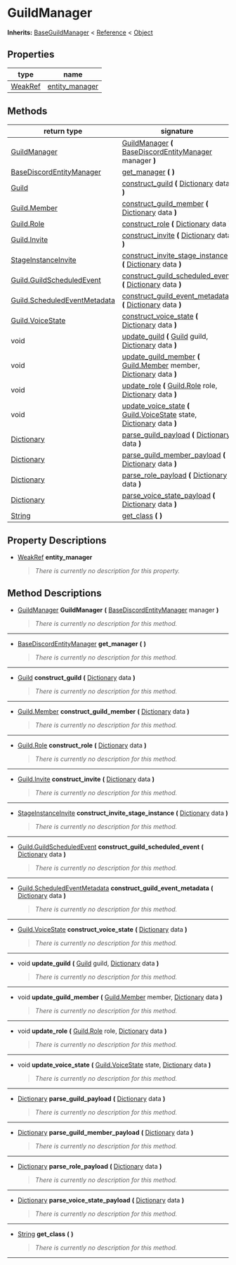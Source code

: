   
# GuildManager
  
**Inherits:** [BaseGuildManager](./class_baseguildmanager.md) < [Reference](https://docs.godotengine.org/en/3.5/classes/class_reference.html) < [Object](https://docs.godotengine.org/en/3.5/classes/class_object.html)  
  
  
## Properties
  
| type                                                                      | name                                        |
|---------------------------------------------------------------------------|---------------------------------------------|
| [WeakRef](https://docs.godotengine.org/en/3.5/classes/class_weakref.html) | [entity\_manager](#property-entity-manager) |  
  
## Methods
  
| return type                                                                     | signature                                                                                                                                                                                                  |
|---------------------------------------------------------------------------------|------------------------------------------------------------------------------------------------------------------------------------------------------------------------------------------------------------|
| [GuildManager](./class_guildmanager.md)                                         | [GuildManager](#method-GuildManager) **(** [BaseDiscordEntityManager](./class_basediscordentitymanager.md) manager **)**                                                                                   |
| [BaseDiscordEntityManager](./class_basediscordentitymanager.md)                 | [get\_manager](#method-get-manager) **(**  **)**                                                                                                                                                           |
| [Guild](./class_guild.md)                                                       | [construct\_guild](#method-construct-guild) **(** [Dictionary](https://docs.godotengine.org/en/3.5/classes/class_dictionary.html) data **)**                                                               |
| [Guild.Member](./class_guild.md#member)                                         | [construct\_guild\_member](#method-construct-guild-member) **(** [Dictionary](https://docs.godotengine.org/en/3.5/classes/class_dictionary.html) data **)**                                                |
| [Guild.Role](./class_guild.md#role)                                             | [construct\_role](#method-construct-role) **(** [Dictionary](https://docs.godotengine.org/en/3.5/classes/class_dictionary.html) data **)**                                                                 |
| [Guild.Invite](./class_guild.md#invite)                                         | [construct\_invite](#method-construct-invite) **(** [Dictionary](https://docs.godotengine.org/en/3.5/classes/class_dictionary.html) data **)**                                                             |
| [StageInstanceInvite](./class_stageinstanceinvite.md)                           | [construct\_invite\_stage\_instance](#method-construct-invite-stage-instance) **(** [Dictionary](https://docs.godotengine.org/en/3.5/classes/class_dictionary.html) data **)**                             |
| [Guild.GuildScheduledEvent](./class_guild.md#guildscheduledevent)               | [construct\_guild\_scheduled\_event](#method-construct-guild-scheduled-event) **(** [Dictionary](https://docs.godotengine.org/en/3.5/classes/class_dictionary.html) data **)**                             |
| [Guild.ScheduledEventMetadata](./class_guild.md#scheduledeventmetadata)         | [construct\_guild\_event\_metadata](#method-construct-guild-event-metadata) **(** [Dictionary](https://docs.godotengine.org/en/3.5/classes/class_dictionary.html) data **)**                               |
| [Guild.VoiceState](./class_guild.md#voicestate)                                 | [construct\_voice\_state](#method-construct-voice-state) **(** [Dictionary](https://docs.godotengine.org/en/3.5/classes/class_dictionary.html) data **)**                                                  |
| void                                                                            | [update\_guild](#method-update-guild) **(** [Guild](./class_guild.md) guild, [Dictionary](https://docs.godotengine.org/en/3.5/classes/class_dictionary.html) data **)**                                    |
| void                                                                            | [update\_guild\_member](#method-update-guild-member) **(** [Guild.Member](./class_guild.md#member) member, [Dictionary](https://docs.godotengine.org/en/3.5/classes/class_dictionary.html) data **)**      |
| void                                                                            | [update\_role](#method-update-role) **(** [Guild.Role](./class_guild.md#role) role, [Dictionary](https://docs.godotengine.org/en/3.5/classes/class_dictionary.html) data **)**                             |
| void                                                                            | [update\_voice\_state](#method-update-voice-state) **(** [Guild.VoiceState](./class_guild.md#voicestate) state, [Dictionary](https://docs.godotengine.org/en/3.5/classes/class_dictionary.html) data **)** |
| [Dictionary](https://docs.godotengine.org/en/3.5/classes/class_dictionary.html) | [parse\_guild\_payload](#method-parse-guild-payload) **(** [Dictionary](https://docs.godotengine.org/en/3.5/classes/class_dictionary.html) data **)**                                                      |
| [Dictionary](https://docs.godotengine.org/en/3.5/classes/class_dictionary.html) | [parse\_guild\_member\_payload](#method-parse-guild-member-payload) **(** [Dictionary](https://docs.godotengine.org/en/3.5/classes/class_dictionary.html) data **)**                                       |
| [Dictionary](https://docs.godotengine.org/en/3.5/classes/class_dictionary.html) | [parse\_role\_payload](#method-parse-role-payload) **(** [Dictionary](https://docs.godotengine.org/en/3.5/classes/class_dictionary.html) data **)**                                                        |
| [Dictionary](https://docs.godotengine.org/en/3.5/classes/class_dictionary.html) | [parse\_voice\_state\_payload](#method-parse-voice-state-payload) **(** [Dictionary](https://docs.godotengine.org/en/3.5/classes/class_dictionary.html) data **)**                                         |
| [String](https://docs.godotengine.org/en/3.5/classes/class_string.html)         | [get\_class](#method-get-class) **(**  **)**                                                                                                                                                               |  
  
## Property Descriptions
  
- <a name="property-entity-manager"></a>[WeakRef](https://docs.godotengine.org/en/3.5/classes/class_weakref.html) **entity_manager**  
  
	> *There is currently no description for this property.*
  
  
## Method Descriptions
  
- <a name="method-GuildManager"></a>[GuildManager](./class_guildmanager.md) **GuildManager** **(** [BaseDiscordEntityManager](./class_basediscordentitymanager.md) manager **)**  
  
	> *There is currently no description for this method.*  
________________

- <a name="method-get-manager"></a>[BaseDiscordEntityManager](./class_basediscordentitymanager.md) **get\_manager** **(**  **)**  
  
	> *There is currently no description for this method.*  
________________

- <a name="method-construct-guild"></a>[Guild](./class_guild.md) **construct\_guild** **(** [Dictionary](https://docs.godotengine.org/en/3.5/classes/class_dictionary.html) data **)**  
  
	> *There is currently no description for this method.*  
________________

- <a name="method-construct-guild-member"></a>[Guild.Member](./class_guild.md#member) **construct\_guild\_member** **(** [Dictionary](https://docs.godotengine.org/en/3.5/classes/class_dictionary.html) data **)**  
  
	> *There is currently no description for this method.*  
________________

- <a name="method-construct-role"></a>[Guild.Role](./class_guild.md#role) **construct\_role** **(** [Dictionary](https://docs.godotengine.org/en/3.5/classes/class_dictionary.html) data **)**  
  
	> *There is currently no description for this method.*  
________________

- <a name="method-construct-invite"></a>[Guild.Invite](./class_guild.md#invite) **construct\_invite** **(** [Dictionary](https://docs.godotengine.org/en/3.5/classes/class_dictionary.html) data **)**  
  
	> *There is currently no description for this method.*  
________________

- <a name="method-construct-invite-stage-instance"></a>[StageInstanceInvite](./class_stageinstanceinvite.md) **construct\_invite\_stage\_instance** **(** [Dictionary](https://docs.godotengine.org/en/3.5/classes/class_dictionary.html) data **)**  
  
	> *There is currently no description for this method.*  
________________

- <a name="method-construct-guild-scheduled-event"></a>[Guild.GuildScheduledEvent](./class_guild.md#guildscheduledevent) **construct\_guild\_scheduled\_event** **(** [Dictionary](https://docs.godotengine.org/en/3.5/classes/class_dictionary.html) data **)**  
  
	> *There is currently no description for this method.*  
________________

- <a name="method-construct-guild-event-metadata"></a>[Guild.ScheduledEventMetadata](./class_guild.md#scheduledeventmetadata) **construct\_guild\_event\_metadata** **(** [Dictionary](https://docs.godotengine.org/en/3.5/classes/class_dictionary.html) data **)**  
  
	> *There is currently no description for this method.*  
________________

- <a name="method-construct-voice-state"></a>[Guild.VoiceState](./class_guild.md#voicestate) **construct\_voice\_state** **(** [Dictionary](https://docs.godotengine.org/en/3.5/classes/class_dictionary.html) data **)**  
  
	> *There is currently no description for this method.*  
________________

- <a name="method-update-guild"></a>void **update\_guild** **(** [Guild](./class_guild.md) guild, [Dictionary](https://docs.godotengine.org/en/3.5/classes/class_dictionary.html) data **)**  
  
	> *There is currently no description for this method.*  
________________

- <a name="method-update-guild-member"></a>void **update\_guild\_member** **(** [Guild.Member](./class_guild.md#member) member, [Dictionary](https://docs.godotengine.org/en/3.5/classes/class_dictionary.html) data **)**  
  
	> *There is currently no description for this method.*  
________________

- <a name="method-update-role"></a>void **update\_role** **(** [Guild.Role](./class_guild.md#role) role, [Dictionary](https://docs.godotengine.org/en/3.5/classes/class_dictionary.html) data **)**  
  
	> *There is currently no description for this method.*  
________________

- <a name="method-update-voice-state"></a>void **update\_voice\_state** **(** [Guild.VoiceState](./class_guild.md#voicestate) state, [Dictionary](https://docs.godotengine.org/en/3.5/classes/class_dictionary.html) data **)**  
  
	> *There is currently no description for this method.*  
________________

- <a name="method-parse-guild-payload"></a>[Dictionary](https://docs.godotengine.org/en/3.5/classes/class_dictionary.html) **parse\_guild\_payload** **(** [Dictionary](https://docs.godotengine.org/en/3.5/classes/class_dictionary.html) data **)**  
  
	> *There is currently no description for this method.*  
________________

- <a name="method-parse-guild-member-payload"></a>[Dictionary](https://docs.godotengine.org/en/3.5/classes/class_dictionary.html) **parse\_guild\_member\_payload** **(** [Dictionary](https://docs.godotengine.org/en/3.5/classes/class_dictionary.html) data **)**  
  
	> *There is currently no description for this method.*  
________________

- <a name="method-parse-role-payload"></a>[Dictionary](https://docs.godotengine.org/en/3.5/classes/class_dictionary.html) **parse\_role\_payload** **(** [Dictionary](https://docs.godotengine.org/en/3.5/classes/class_dictionary.html) data **)**  
  
	> *There is currently no description for this method.*  
________________

- <a name="method-parse-voice-state-payload"></a>[Dictionary](https://docs.godotengine.org/en/3.5/classes/class_dictionary.html) **parse\_voice\_state\_payload** **(** [Dictionary](https://docs.godotengine.org/en/3.5/classes/class_dictionary.html) data **)**  
  
	> *There is currently no description for this method.*  
________________

- <a name="method-get-class"></a>[String](https://docs.godotengine.org/en/3.5/classes/class_string.html) **get\_class** **(**  **)**  
  
	> *There is currently no description for this method.*  
________________

  
